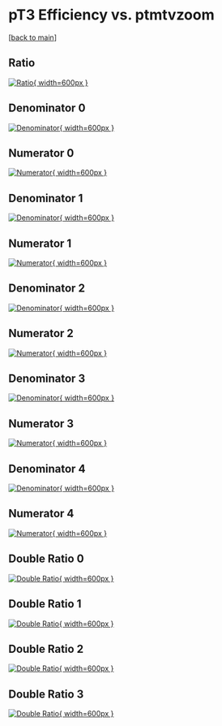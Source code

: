 # pT3 Efficiency vs. ptmtvzoom

[[back to main](./)]



## Ratio

[![Ratio](../mtv/var/pT3_vtr_11_-1_eff_ptmtvzoom.png){ width=600px }](../mtv/var/pT3_vtr_11_-1_eff_ptmtvzoom.pdf)

## Denominator 0

[![Denominator](../mtv/den/pT3_vtr_11_-1_eff_ptmtvzoom_den0.png){ width=600px }](../mtv/den/pT3_vtr_11_-1_eff_ptmtvzoom_den0.pdf)

## Numerator 0

[![Numerator](../mtv/num/pT3_vtr_11_-1_eff_ptmtvzoom_num0.png){ width=600px }](../mtv/num/pT3_vtr_11_-1_eff_ptmtvzoom_num0.pdf)

## Denominator 1

[![Denominator](../mtv/den/pT3_vtr_11_-1_eff_ptmtvzoom_den1.png){ width=600px }](../mtv/den/pT3_vtr_11_-1_eff_ptmtvzoom_den1.pdf)

## Numerator 1

[![Numerator](../mtv/num/pT3_vtr_11_-1_eff_ptmtvzoom_num1.png){ width=600px }](../mtv/num/pT3_vtr_11_-1_eff_ptmtvzoom_num1.pdf)

## Denominator 2

[![Denominator](../mtv/den/pT3_vtr_11_-1_eff_ptmtvzoom_den2.png){ width=600px }](../mtv/den/pT3_vtr_11_-1_eff_ptmtvzoom_den2.pdf)

## Numerator 2

[![Numerator](../mtv/num/pT3_vtr_11_-1_eff_ptmtvzoom_num2.png){ width=600px }](../mtv/num/pT3_vtr_11_-1_eff_ptmtvzoom_num2.pdf)

## Denominator 3

[![Denominator](../mtv/den/pT3_vtr_11_-1_eff_ptmtvzoom_den3.png){ width=600px }](../mtv/den/pT3_vtr_11_-1_eff_ptmtvzoom_den3.pdf)

## Numerator 3

[![Numerator](../mtv/num/pT3_vtr_11_-1_eff_ptmtvzoom_num3.png){ width=600px }](../mtv/num/pT3_vtr_11_-1_eff_ptmtvzoom_num3.pdf)

## Denominator 4

[![Denominator](../mtv/den/pT3_vtr_11_-1_eff_ptmtvzoom_den4.png){ width=600px }](../mtv/den/pT3_vtr_11_-1_eff_ptmtvzoom_den4.pdf)

## Numerator 4

[![Numerator](../mtv/num/pT3_vtr_11_-1_eff_ptmtvzoom_num4.png){ width=600px }](../mtv/num/pT3_vtr_11_-1_eff_ptmtvzoom_num4.pdf)

## Double Ratio 0

[![Double Ratio](../mtv/ratio/pT3_vtr_11_-1_eff_ptmtvzoom_ratio0.png){ width=600px }](../mtv/ratio/pT3_vtr_11_-1_eff_ptmtvzoom_ratio0.pdf)

## Double Ratio 1

[![Double Ratio](../mtv/ratio/pT3_vtr_11_-1_eff_ptmtvzoom_ratio1.png){ width=600px }](../mtv/ratio/pT3_vtr_11_-1_eff_ptmtvzoom_ratio1.pdf)

## Double Ratio 2

[![Double Ratio](../mtv/ratio/pT3_vtr_11_-1_eff_ptmtvzoom_ratio2.png){ width=600px }](../mtv/ratio/pT3_vtr_11_-1_eff_ptmtvzoom_ratio2.pdf)

## Double Ratio 3

[![Double Ratio](../mtv/ratio/pT3_vtr_11_-1_eff_ptmtvzoom_ratio3.png){ width=600px }](../mtv/ratio/pT3_vtr_11_-1_eff_ptmtvzoom_ratio3.pdf)


